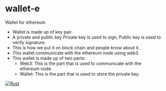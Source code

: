 # wallet-e
Wallet for ethereum

- Wallet is made up of key pair.
- A private and public key Private key is used to sign, Public key is used to verify signature.
- This is how we put it on block chain and people know about it.
- This wallet communicate with the ethereum node using web3.
- This wallet is made up of two parts:
  - Web3: This is the part that is used to communicate with the ethereum node.
  - Wallet: This is the part that is used to store the private key.

[![Rust](https://github.com/shikharvashistha/wallet-e/actions/workflows/rust.yml/badge.svg?branch=main)](https://github.com/shikharvashistha/wallet-e/actions/workflows/rust.yml)
